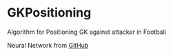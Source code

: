 # GKPositioning
Algorithm for Positioning GK against attacker in Football


Neural Network from [GitHub](https://github.com/OmarAflak/Medium-Python-Neural-Network)